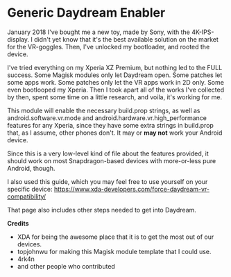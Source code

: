 # Generic Daydream Enabler

January 2018 I've bought me a new toy, made by Sony, with the 4K-IPS-display.
I didn't yet know that it's the best available solution on the market for the VR-goggles. Then, I've unlocked my bootloader, and rooted the device.

I've tried everything on my Xperia XZ Premium, but nothing led to the FULL success. Some Magisk modules only let Daydream open. Some patches let some apps work. Some patches only let the VR apps work in 2D only. Some even bootlooped my Xperia. Then I took apart all of the works I've collected by then, spent some time on a little research, and voila, it's working for me.

This module will enable the necessary build.prop strings, as well as android.software.vr.mode and android.hardware.vr.high_performance features for any Xperia, since they have some extra strings in build.prop that, as I assume, other phones don't. It may or **may not** work your Android device.

Since this is a very low-level kind of file about the features provided, it should work on most Snapdragon-based devices with more-or-less pure Android, though.

I also used this guide, which you may feel free to use yourself on your specific device:
https://www.xda-developers.com/force-daydream-vr-compatibility/

That page also includes other steps needed to get into Daydream. 

**Credits**
- XDA for being the awesome place that it is to get the most out of our devices.
- topjohnwu for making this Magisk module template that I could use.
- 4rk4n
- and other people who contributed